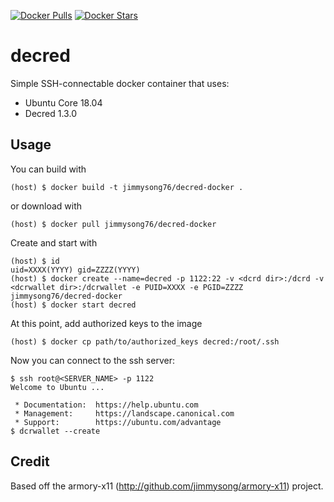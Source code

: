 [![Docker Pulls](https://img.shields.io/docker/pulls/jimmysong76/decred-docker.svg)](https://hub.docker.com/r/jimmysong76/decred-docker/)
[![Docker Stars](https://img.shields.io/docker/stars/jimmysong76/decred-docker.svg)](https://hub.docker.com/r/jimmysong76/decred-docker/)

decred
===
Simple SSH-connectable docker container that uses:

 * Ubuntu Core 18.04
 * Decred 1.3.0

Usage
-----
You can build with

    (host) $ docker build -t jimmysong76/decred-docker .

or download with

    (host) $ docker pull jimmysong76/decred-docker

Create and start with

    (host) $ id
    uid=XXXX(YYYY) gid=ZZZZ(YYYY)
    (host) $ docker create --name=decred -p 1122:22 -v <dcrd dir>:/dcrd -v <dcrwallet dir>:/dcrwallet -e PUID=XXXX -e PGID=ZZZZ jimmysong76/decred-docker
    (host) $ docker start decred

At this point, add authorized keys to the image

    (host) $ docker cp path/to/authorized_keys decred:/root/.ssh

Now you can connect to the ssh server:

    $ ssh root@<SERVER_NAME> -p 1122
    Welcome to Ubuntu ...
    
     * Documentation:  https://help.ubuntu.com
     * Management:     https://landscape.canonical.com
     * Support:        https://ubuntu.com/advantage
    $ dcrwallet --create

Credit
------

Based off the armory-x11 (http://github.com/jimmysong/armory-x11) project.
